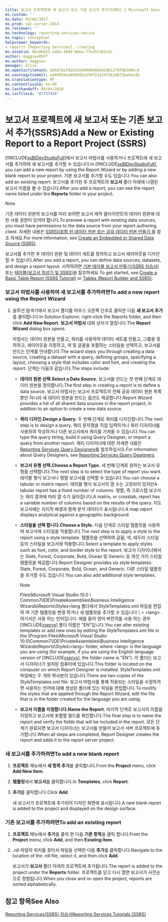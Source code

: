 ```yaml
---
title: 보고서 프로젝트에 새 보고서 또는 기존 보고서 추가(SSRS) | Microsoft Docs
ms.custom: ''
ms.date: 03/06/2017
ms.prod: sql-server-2014
ms.reviewer: ''
ms.technology: reporting-services-native
ms.topic: conceptual
helpviewer_keywords:
- reports [Reporting Services], creating
ms.assetid: 8bc0bb53-ad8a-464d-bb6a-7fea5fa62c5c
author: maggiesMSFT
ms.author: maggies
manager: kfile
ms.openlocfilehash: b66bf8ef0181b549900d984d20b1279f9b5005c0
ms.sourcegitcommit: ad4d92dce894592a259721a1571b1d8736abacdb
ms.translationtype: MT
ms.contentlocale: ko-KR
ms.lasthandoff: 08/04/2020
ms.locfileid: "87737918"
---
```

# <a name="add-a-new-or-existing-report-to-a-report-project-ssrs"></a><span data-ttu-id="3d76a-102">보고서 프로젝트에 새 보고서 또는 기존 보고서 추가(SSRS)</span><span class="sxs-lookup"><span data-stu-id="3d76a-102">Add a New or Existing Report to a Report Project (SSRS)</span></span>
  <span data-ttu-id="3d76a-103">[!INCLUDE[ssBIDevStudioFull](../../includes/ssbidevstudiofull-md.md)]에서 보고서 마법사를 사용하거나 프로젝트에 새 보고서를 추가하여 새 보고서를 추가할 수 있습니다.</span><span class="sxs-lookup"><span data-stu-id="3d76a-103">In [!INCLUDE[ssBIDevStudioFull](../../includes/ssbidevstudiofull-md.md)], you can add a new report by using the Report Wizard or by adding a new blank report to your project.</span></span> <span data-ttu-id="3d76a-104">기본 보고서를 추가할 수도 있습니다.</span><span class="sxs-lookup"><span data-stu-id="3d76a-104">You can also add an existing report.</span></span> <span data-ttu-id="3d76a-105">보고서를 추가한 후 프로젝트의 **보고서** 폴더 아래에 나열된 보고서 이름을 볼 수 있습니다.</span><span class="sxs-lookup"><span data-stu-id="3d76a-105">After you add a report, you can see the report name listed under the **Reports** folder in your project.</span></span>  
  
> [!NOTE]  
>  <span data-ttu-id="3d76a-106">기존 데이터 원본의 보고서를 미리 보려면 보고서 제작 클라이언트의 데이터 원본에 대한 사용 권한이 있어야 합니다.</span><span class="sxs-lookup"><span data-stu-id="3d76a-106">To preview a report with existing data sources, you must have permissions to the data source from your report authoring client.</span></span> <span data-ttu-id="3d76a-107">자세한 내용은 [SSRS&#41;&#40;포함 된 데이터 원본 또는 공유 데이터 원본 만들기 ](../create-an-embedded-or-shared-data-source-ssrs.md)를 참조 하세요.</span><span class="sxs-lookup"><span data-stu-id="3d76a-107">For more information, see [Create an Embedded or Shared Data Source &#40;SSRS&#41;](../create-an-embedded-or-shared-data-source-ssrs.md).</span></span>  
  
 <span data-ttu-id="3d76a-108">보고서를 추가한 후 데이터 원본 및 데이터 세트를 정의하고 보고서 레이아웃을 디자인할 수 있습니다.</span><span class="sxs-lookup"><span data-stu-id="3d76a-108">After you add a report, you can define data sources, datasets, and design a report layout.</span></span> <span data-ttu-id="3d76a-109">시작하려면 [기본 테이블 보고서 만들기&#40;SSRS 자습서&#41;](../create-a-basic-table-report-ssrs-tutorial.md) 또는 [테이블&#40;보고서 작성기 및 SSRS&#41;](../report-design/tables-report-builder-and-ssrs.md)을 참조하세요.</span><span class="sxs-lookup"><span data-stu-id="3d76a-109">To get started, see [Create a Basic Table Report &#40;SSRS Tutorial&#41;](../create-a-basic-table-report-ssrs-tutorial.md) or [Tables &#40;Report Builder  and SSRS&#41;](../report-design/tables-report-builder-and-ssrs.md).</span></span>  
  
### <a name="to-add-a-new-report-using-the-report-wizard"></a><span data-ttu-id="3d76a-110">보고서 마법사를 사용하여 새 보고서를 추가하려면</span><span class="sxs-lookup"><span data-stu-id="3d76a-110">To add a new report using the Report Wizard</span></span>  
  
1.  <span data-ttu-id="3d76a-111">솔루션 탐색기에서 보고서 폴더를 마우스 오른쪽 단추로 클릭한 다음 **새 보고서 추가**를 클릭합니다.</span><span class="sxs-lookup"><span data-stu-id="3d76a-111">In Solution Explorer, right-click the Reports folder, and then click **Add New Report**.</span></span> <span data-ttu-id="3d76a-112">**보고서 마법사** 대화 상자가 열립니다.</span><span class="sxs-lookup"><span data-stu-id="3d76a-112">The **Report Wizard** dialog box opens.</span></span>  
  
     <span data-ttu-id="3d76a-113">마법사는 데이터 원본을 만들고, 쿼리를 사용하여 데이터 세트를 만들고, 그룹을 정의하고, 레이아웃을 지정하고, 색 및 글꼴을 포함하는 스타일을 선택하고, 보고서를 만드는 단계를 안내합니다.</span><span class="sxs-lookup"><span data-stu-id="3d76a-113">The wizard steps you through creating a data source, creating a dataset with a query, defining groups, specifying a layout, choosing a style that includes color and font, and creating the report.</span></span> <span data-ttu-id="3d76a-114">단계는 다음과 같습니다.</span><span class="sxs-lookup"><span data-stu-id="3d76a-114">The steps include:</span></span>  
  
    -   <span data-ttu-id="3d76a-115">**데이터 원본 선택.**</span><span class="sxs-lookup"><span data-stu-id="3d76a-115">**Select a Data Source.**</span></span> <span data-ttu-id="3d76a-116">보고서를 만드는 첫 번째 단계로 데이터 원본을 정의합니다.</span><span class="sxs-lookup"><span data-stu-id="3d76a-116">The first step in creating a report is to define a data source.</span></span> <span data-ttu-id="3d76a-117">보고서 마법사는 보고서 프로젝트의 전체 공유 데이터 원본 목록뿐만 아니라 새 데이터 원본을 만드는 옵션도 제공합니다.</span><span class="sxs-lookup"><span data-stu-id="3d76a-117">Report Wizard provides a list of all shared data sources in the report project, in addition to an option to create a new data source.</span></span>  
  
    -   <span data-ttu-id="3d76a-118">**쿼리 디자인.**</span><span class="sxs-lookup"><span data-stu-id="3d76a-118">**Design a Query.**</span></span> <span data-ttu-id="3d76a-119">두 번째 단계로 쿼리를 디자인합니다.</span><span class="sxs-lookup"><span data-stu-id="3d76a-119">The next step is to design a query.</span></span> <span data-ttu-id="3d76a-120">쿼리 문자열을 직접 입력하거나 쿼리 디자이너를 사용하여 작성하거나 다른 보고서에서 쿼리를 가져올 수 있습니다.</span><span class="sxs-lookup"><span data-stu-id="3d76a-120">You can type the query string, build it using Query Designer, or import a query from another report.</span></span> <span data-ttu-id="3d76a-121">쿼리 디자이너에 대한 자세한 내용은 [Reporting Services Query Designers](../reporting-services-query-designers.md)를 참조하십시오.</span><span class="sxs-lookup"><span data-stu-id="3d76a-121">For information about Query Designers, see [Reporting Services Query Designers](../reporting-services-query-designers.md).</span></span>  
  
    -   <span data-ttu-id="3d76a-122">**보고서 유형 선택.**</span><span class="sxs-lookup"><span data-stu-id="3d76a-122">**Choose a Report Type.**</span></span> <span data-ttu-id="3d76a-123">세 번째 단계로 원하는 보고서 유형을 선택합니다.</span><span class="sxs-lookup"><span data-stu-id="3d76a-123">The next step is to select the type of report you want.</span></span> <span data-ttu-id="3d76a-124">테이블 형식 보고서나 행렬 보고서를 선택할 수 있습니다.</span><span class="sxs-lookup"><span data-stu-id="3d76a-124">You can choose a tabular or matrix report.</span></span> <span data-ttu-id="3d76a-125">테이블 형식 보고서의 열 수는 고정되어 있지만</span><span class="sxs-lookup"><span data-stu-id="3d76a-125">A tabular report has a fixed number of columns.</span></span> <span data-ttu-id="3d76a-126">행렬, 즉 크로스탭 보고서는 쿼리 결과에 따라 열 수가 달라집니다.</span><span class="sxs-lookup"><span data-stu-id="3d76a-126">A matrix, or crosstab, report has a variable number of columns based on the results of the query.</span></span> <span data-ttu-id="3d76a-127">지도 보고서에는 지리적 배경과 함께 분석 데이터가 표시됩니다.</span><span class="sxs-lookup"><span data-stu-id="3d76a-127">A map report displays analytical against a geographic background.</span></span>  
  
    -   <span data-ttu-id="3d76a-128">**스타일을 선택 합니다.**</span><span class="sxs-lookup"><span data-stu-id="3d76a-128">**Choose a Style.**</span></span> <span data-ttu-id="3d76a-129">다음 단계로 스타일 템플릿을 사용하여 보고서에 스타일을 적용합니다.</span><span class="sxs-lookup"><span data-stu-id="3d76a-129">The next step is to apply a style to the report using a style template.</span></span> <span data-ttu-id="3d76a-130">템플릿을 선택하여 글꼴, 색, 테두리 스타일 등의 스타일을 보고서에 적용합니다.</span><span class="sxs-lookup"><span data-stu-id="3d76a-130">Select a template to apply styles such as font, color, and border style to the report.</span></span> <span data-ttu-id="3d76a-131">보고서 디자이너에서는 Slate, Forest, Corporate, Bold, Ocean 및 Generic 등 여섯 가지 스타일 템플릿을 제공합니다.</span><span class="sxs-lookup"><span data-stu-id="3d76a-131">Report Designer provides six style templates: Slate, Forest, Corporate, Bold, Ocean, and Generic.</span></span> <span data-ttu-id="3d76a-132">다른 스타일 템플릿을 추가할 수도 있습니다.</span><span class="sxs-lookup"><span data-stu-id="3d76a-132">You can also add additional style templates.</span></span>  
  
        > [!NOTE]  
        >  <span data-ttu-id="3d76a-133">Files\Microsoft Visual Studio 10.0 \ Common7\IDE\PrivateAssemblies\Business Intelligence Wizards\Reports\Styles<lang 폴더에서 StyleTemplates.xml 파일을 편집 하 여 기존 템플릿을 변경 하거나 새 템플릿을 추가할 수 있습니다 \\ \> \<lang> . 여기서은 사용 하는 언어입니다. 예를 들어 영어 버전의를 사용 하는 경우 [!INCLUDE[vsprvs](../../includes/vsprvs-md.md)] 폴더 이름은 "EN"입니다.</span><span class="sxs-lookup"><span data-stu-id="3d76a-133">You can alter existing templates or add new ones by editing the StyleTemplates.xml file in the \Program Files\Microsoft Visual Studio 10.0\Common7\IDE\PrivateAssemblies\Business Intelligence Wizards\Reports\Styles\\<lang\> folder, where \<lang> is the language you are using (for example, if you are using the English language version of [!INCLUDE[vsprvs](../../includes/vsprvs-md.md)], the folder name is "EN").</span></span> <span data-ttu-id="3d76a-134">이 폴더는 보고서 디자이너가 설치된 컴퓨터에 있습니다.</span><span class="sxs-lookup"><span data-stu-id="3d76a-134">This folder is located on the computer on which Report Designer is installed.</span></span> <span data-ttu-id="3d76a-135">StyleTemplates.xml 파일에는 두 개의 복사본이 있습니다.</span><span class="sxs-lookup"><span data-stu-id="3d76a-135">There are two copies of the StyleTemplates.xml file.</span></span> <span data-ttu-id="3d76a-136">보고서 마법사를 통해 적용되는 스타일을 수정하려면 사용하는 언어에 대해 생성된 폴더에 있는 파일을 편집합니다.</span><span class="sxs-lookup"><span data-stu-id="3d76a-136">To modify the styles that are applied through the Report Wizard, edit the file that is in the folder created for the language you are using.</span></span>  
  
    -   <span data-ttu-id="3d76a-137">**보고서 이름을 지정합니다.**</span><span class="sxs-lookup"><span data-stu-id="3d76a-137">**Name the Report.**</span></span>  <span data-ttu-id="3d76a-138">마지막 단계로 보고서의 이름을 지정하고 보고서에 포함할 필드를 확인합니다.</span><span class="sxs-lookup"><span data-stu-id="3d76a-138">The final step is to name the report and verify the fields that will be included in the report.</span></span> <span data-ttu-id="3d76a-139">모든 단계가 완료되면 보고서 디자이너는 보고서를 만들어 보고서 서버 프로젝트에 추가합니다.</span><span class="sxs-lookup"><span data-stu-id="3d76a-139">When all steps are completed, Report Designer creates the report and adds it to the report server project.</span></span>  
  
### <a name="to-add-a-new-blank-report"></a><span data-ttu-id="3d76a-140">새 보고서를 추가하려면</span><span class="sxs-lookup"><span data-stu-id="3d76a-140">To add a new blank report</span></span>  
  
1.  <span data-ttu-id="3d76a-141">**프로젝트** 메뉴에서 **새 항목 추가**를 클릭합니다.</span><span class="sxs-lookup"><span data-stu-id="3d76a-141">From the **Project** menu, click **Add New Item**.</span></span>  
  
2.  <span data-ttu-id="3d76a-142">**템플릿**에서 **보고서**를 클릭합니다.</span><span class="sxs-lookup"><span data-stu-id="3d76a-142">In **Templates**, click **Report**.</span></span>  
  
3.  <span data-ttu-id="3d76a-143">**추가**를 클릭합니다.</span><span class="sxs-lookup"><span data-stu-id="3d76a-143">Click **Add**.</span></span>  
  
     <span data-ttu-id="3d76a-144">새 보고서가 프로젝트에 추가되어 디자인 화면에 표시됩니다.</span><span class="sxs-lookup"><span data-stu-id="3d76a-144">A new blank report is added to the project and displayed on the design surface.</span></span>  
  
### <a name="to-add-an-existing-report"></a><span data-ttu-id="3d76a-145">기존 보고서를 추가하려면</span><span class="sxs-lookup"><span data-stu-id="3d76a-145">To add an existing report</span></span>  
  
1.  <span data-ttu-id="3d76a-146">**프로젝트** 메뉴에서 **추가**를 클릭 한 다음 **기존 항목**을 클릭 합니다.</span><span class="sxs-lookup"><span data-stu-id="3d76a-146">From the **Project** menu, click **Add**, and then **Existing Item**.</span></span>  
  
2.  <span data-ttu-id="3d76a-147">.rdl 파일의 위치를 찾아서 파일을 선택한 다음 **추가**를 클릭합니다.</span><span class="sxs-lookup"><span data-stu-id="3d76a-147">Navigate to the location of the .rdl file, select it, and then click **Add**.</span></span>  
  
     <span data-ttu-id="3d76a-148">보고서가 **보고서** 폴더 아래의 프로젝트에 추가됩니다.</span><span class="sxs-lookup"><span data-stu-id="3d76a-148">The report is added to the project under the **Reports** folder.</span></span> <span data-ttu-id="3d76a-149">프로젝트를 닫고 다시 열면 보고서가 사전순으로 정렬됩니다.</span><span class="sxs-lookup"><span data-stu-id="3d76a-149">When you close and re-open the project, reports are sorted alphabetically.</span></span>  
  
## <a name="see-also"></a><span data-ttu-id="3d76a-150">참고 항목</span><span class="sxs-lookup"><span data-stu-id="3d76a-150">See Also</span></span>  
 [<span data-ttu-id="3d76a-151">Reporting Services&#40;SSRS&#41; 자습서</span><span class="sxs-lookup"><span data-stu-id="3d76a-151">Reporting Services Tutorials &#40;SSRS&#41;</span></span>](../reporting-services-tutorials-ssrs.md)  
  
  
